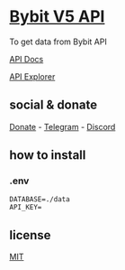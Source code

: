 # [Bybit V5 API](https://bybit-exchange.github.io/docs/v5/intro)

To get data from Bybit API

[API Docs](https://bybit-exchange.github.io/docs/v5/intro)

[API Explorer](https://bybit-exchange.github.io/docs/api-explorer/v5/category)

## social & donate

[Donate](https://link.mercadopago.com.br/brtmvdl) - [Telegram](https://t.me/+KRmg5MlqgMk0MTg5) - [Discord](https://discord.gg/VUJWb4Yk)

## how to install

### .env

```
DATABASE=./data
API_KEY=

```

## license

[MIT](./LICENSE)
